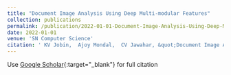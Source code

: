 ```yaml
---
title: "Document Image Analysis Using Deep Multi-modular Features"
collection: publications
permalink: /publication/2022-01-01-Document-Image-Analysis-Using-Deep-Multi-modular-Features
date: 2022-01-01
venue: 'SN Computer Science'
citation: ' KV Jobin,  Ajoy Mondal,  CV Jawahar, &quot;Document Image Analysis Using Deep Multi-modular Features.&quot; SN Computer Science, 2022.'
---
```

Use [Google Scholar](https://scholar.google.com/scholar?q=Document+Image+Analysis+Using+Deep+Multi+modular+Features){:target="_blank"} for full citation